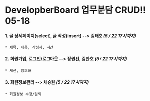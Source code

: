 # DevelopberBoard 업무분담 CRUD!! 05-18
#### 1. 글 상세페이지(select), 글 작성(insert) --> 김태호 ***(5 / 22 17시까지)***
    * 제목, 내용, 작성자, 시간
#### 2. 회원가입, 로그인/로그아웃 --> 장원선, 김찬호 ***(5 / 22 17시까지)***
    * 세션, 암호화
#### 3. 회원정보관리 --> 채승원 ***(5 / 22 17시까지)***
    * 회원정보 수정/탈퇴
